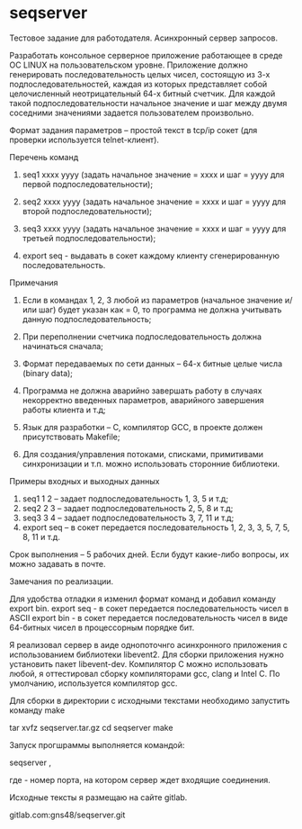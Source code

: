 # seqserver

Тестовое задание для работодателя. Асинхронный сервер запросов.

Разработать консольное серверное приложение работающее в среде ОС LINUX
на пользовательском уровне. Приложение должно генерировать
последовательность целых чисел, состоящую из 3-х подпоследовательностей,
каждая из которых представляет собой целочисленный неотрицательный 64-х
битный счетчик. Для каждой такой подпоследовательности начальное
значение и шаг между двумя соседними значениями задается пользователем
произвольно.

Формат задания параметров – простой текст в tcp/ip сокет (для проверки
используется telnet-клиент).

Перечень команд

1. seq1 xxxx yyyy (задать начальное значение = xxxx и шаг = yyyy для
   первой подпоследовательности);

2. seq2 xxxx yyyy (задать начальное значение = xxxx и шаг = yyyy для
   второй подпоследовательности);

3. seq3 xxxx yyyy (задать начальное значение = xxxx и шаг = yyyy для
   третьей подпоследовательности);

4. export seq - выдавать в сокет каждому клиенту сгенерированную
   последовательность.

Примечания

1. Если в командах 1, 2, 3 любой из параметров (начальное значение и/или
   шаг) будет указан как = 0, то программа не должна учитывать данную
   подпоследовательность;

2. При переполнении счетчика подпоследовательность должна начинаться сначала;

3. Формат передаваемых по сети данных – 64-х битные целые числа (binary
   data);

4. Программа не должна аварийно завершать работу в случаях некорректно
   введенных параметров, аварийного завершения работы клиента и т.д;

5. Язык для разработки – C, компилятор GCC, в проекте должен
   присутствовать Makefile;

6. Для создания/управления потоками, списками, примитивами синхронизации
   и т.п. можно использовать сторонние библиотеки.

Примеры входных и выходных данных
 
1. seq1 1 2 – задает подпоследовательность 1, 3, 5 и т.д;
2. seq2 2 3 – задает подпоследовательность 2, 5, 8 и т.д;
3. seq3 3 4 – задает подпоследовательность 3, 7, 11 и т.д;
4. export seq – в сокет передается последовательность 1, 2, 3, 3, 5, 7,
   5, 8, 11 и т.д.

Срок выполнения – 5 рабочих дней. Если будут какие-либо вопросы, их
можно задавать в почте.

Замечания по реализации.

Для удобства отладки я изменил формат команд и добавил команду export bin.
export seq - в сокет передается последовательность чисел в ASCII
export bin - в сокет передается последовательность чисел в виде 64-битных
             чисел в процессорным порядке бит.

Я реализовал сервер в аиде однопоточнго асинхронного приложения с
использованием библиотеки libevent2. Для сборки приложения нужно
установить пакет libevent-dev. Компилятор С можно использовать любой, я
оттестировал сборку компиляторами gcc, clang и Intel C. По умолчанию,
используется компилятор gcc.

Для сборки в директории с исходными текстами необходимо запустить команду make

tar xvfz seqserver.tar.gz
cd seqserver
make

Запуск прогшраммы выполняется командой:

seqserver <port>,

где <port> - номер порта, на котором сервер ждет входящие соединения.


Исходные тексты я размещаю на сайте gitlab.

gitlab.com:gns48/seqserver.git





